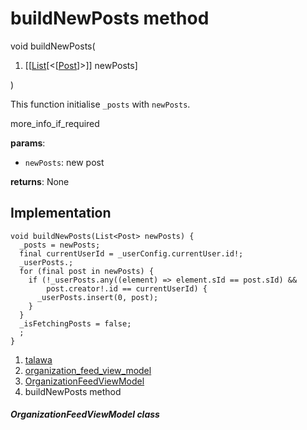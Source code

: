 
<div>

# buildNewPosts method

</div>


void buildNewPosts(

1.  [[[List](https://api.flutter.dev/flutter/dart-core/List-class.html)[\<[[Post](../../models_post_post_model/Post-class.html)]\>]]
    newPosts]

)



This function initialise `_posts` with `newPosts`.

more_info_if_required

**params**:

-   `newPosts`: new post

**returns**: None



## Implementation

``` language-dart
void buildNewPosts(List<Post> newPosts) {
  _posts = newPosts;
  final currentUserId = _userConfig.currentUser.id!;
  _userPosts.;
  for (final post in newPosts) {
    if (!_userPosts.any((element) => element.sId == post.sId) &&
        post.creator!.id == currentUserId) {
      _userPosts.insert(0, post);
    }
  }
  _isFetchingPosts = false;
  ;
}
```







1.  [talawa](../../index.html)
2.  [organization_feed_view_model](../../view_model_after_auth_view_models_feed_view_models_organization_feed_view_model/)
3.  [OrganizationFeedViewModel](../../view_model_after_auth_view_models_feed_view_models_organization_feed_view_model/OrganizationFeedViewModel-class.html)
4.  buildNewPosts method

##### OrganizationFeedViewModel class







